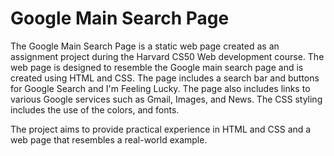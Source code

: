 # Google Main Search Page

The Google Main Search Page is a static web page created as an assignment project during the Harvard CS50 Web development course. 
The web page is designed to resemble the Google main search page and is created using HTML and CSS. The page includes a search bar and buttons for Google Search and I'm Feeling Lucky. The page also includes links to various Google services such as Gmail, Images, and News. The CSS styling includes the use of the colors, and fonts.

The project aims to provide practical experience in HTML and CSS and a web page that resembles a real-world example.





